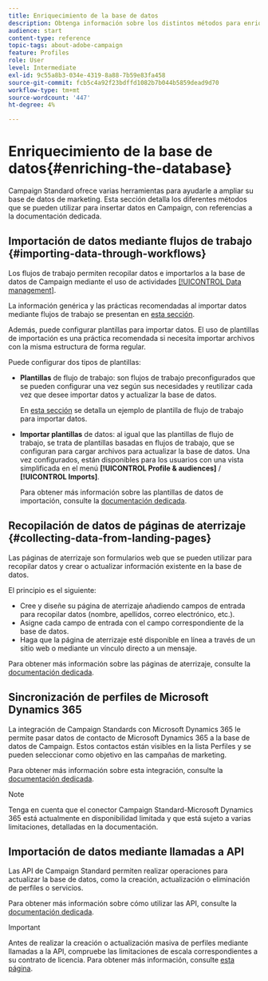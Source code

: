 ```yaml
---
title: Enriquecimiento de la base de datos
description: Obtenga información sobre los distintos métodos para enriquecer la base de datos.
audience: start
content-type: reference
topic-tags: about-adobe-campaign
feature: Profiles
role: User
level: Intermediate
exl-id: 9c55a8b3-034e-4319-8a88-7b59e83fa458
source-git-commit: fcb5c4a92f23bdffd1082b7b044b5859dead9d70
workflow-type: tm+mt
source-wordcount: '447'
ht-degree: 4%

---
```


# Enriquecimiento de la base de datos{#enriching-the-database}

Campaign Standard ofrece varias herramientas para ayudarle a ampliar su base de datos de marketing. Esta sección detalla los diferentes métodos que se pueden utilizar para insertar datos en Campaign, con referencias a la documentación dedicada.

## Importación de datos mediante flujos de trabajo {#importing-data-through-workflows}

Los flujos de trabajo permiten recopilar datos e importarlos a la base de datos de Campaign mediante el uso de actividades [[!UICONTROL Data management]](../../automating/using/about-data-management-activities.md).

La información genérica y las prácticas recomendadas al importar datos mediante flujos de trabajo se presentan en [esta sección](../../automating/using/about-data-import-and-export.md).

Además, puede configurar plantillas para importar datos. El uso de plantillas de importación es una práctica recomendada si necesita importar archivos con la misma estructura de forma regular.

Puede configurar dos tipos de plantillas:

* **Plantillas** de flujo de trabajo: son flujos de trabajo preconfigurados que se pueden configurar una vez según sus necesidades y reutilizar cada vez que desee importar datos y actualizar la base de datos.

   En [esta sección](../../automating/using/creating-import-workflow-templates.md) se detalla un ejemplo de plantilla de flujo de trabajo para importar datos.

* **Importar plantillas** de datos: al igual que las plantillas de flujo de trabajo, se trata de plantillas basadas en flujos de trabajo, que se configuran para cargar archivos para actualizar la base de datos. Una vez configurados, están disponibles para los usuarios con una vista simplificada en el menú **[!UICONTROL Profile & audiences]** / **[!UICONTROL Imports]**.

   Para obtener más información sobre las plantillas de datos de importación, consulte la [documentación dedicada](../../automating/using/importing-data-with-import-templates.md).

## Recopilación de datos de páginas de aterrizaje {#collecting-data-from-landing-pages}

Las páginas de aterrizaje son formularios web que se pueden utilizar para recopilar datos y crear o actualizar información existente en la base de datos.

El principio es el siguiente:

* Cree y diseñe su página de aterrizaje añadiendo campos de entrada para recopilar datos (nombre, apellidos, correo electrónico, etc.).
* Asigne cada campo de entrada con el campo correspondiente de la base de datos.
* Haga que la página de aterrizaje esté disponible en línea a través de un sitio web o mediante un vínculo directo a un mensaje.

Para obtener más información sobre las páginas de aterrizaje, consulte la [documentación dedicada](../../channels/using/getting-started-with-landing-pages.md).

## Sincronización de perfiles de Microsoft Dynamics 365

La integración de Campaign Standards con Microsoft Dynamics 365 le permite pasar datos de contacto de Microsoft Dynamics 365 a la base de datos de Campaign.
Estos contactos están visibles en la lista Perfiles y se pueden seleccionar como objetivo en las campañas de marketing.

Para obtener más información sobre esta integración, consulte la [documentación dedicada](../../integrating/using/d365-acs-get-started.md).

>[!NOTE]
>
>Tenga en cuenta que el conector Campaign Standard-Microsoft Dynamics 365 está actualmente en disponibilidad limitada y que está sujeto a varias limitaciones, detalladas en la documentación.

## Importación de datos mediante llamadas a API

Las API de Campaign Standard permiten realizar operaciones para actualizar la base de datos, como la creación, actualización o eliminación de perfiles o servicios.

Para obtener más información sobre cómo utilizar las API, consulte la [documentación dedicada](../../api/using/get-started-apis.md).

>[!IMPORTANT]
>
>Antes de realizar la creación o actualización masiva de perfiles mediante llamadas a la API, compruebe las limitaciones de escala correspondientes a su contrato de licencia. Para obtener más información, consulte [esta página](https://helpx.adobe.com/legal/product-descriptions/campaign-standard.html#ITInfrastructureResourcesbyActiveProfilesTiers).

